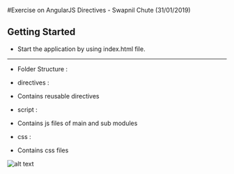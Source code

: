 #Exercise on AngularJS Directives - Swapnil Chute (31/01/2019)

Getting Started 
---------------

* Start the application by using index.html file.
----------------------------------------------------

* Folder Structure : 

* directives :
* Contains reusable directives

* script :
* Contains js files of main and sub modules

* css :
* Contains css files


![alt text](https://raw.githubusercontent.com/Swadreams/AngularJS-Weather-App/main/Weather.png)
